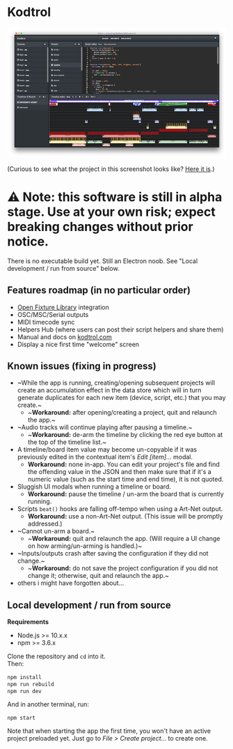 # Kodtrol
![Kodtrol screenshot](screenshot.png)

(Curious to see what the project in this screenshot looks like? [Here it is](https://youtu.be/CueEGW6SlJ0).)

# ⚠️ Note: this software is still in alpha stage. Use at your own risk; expect breaking changes without prior notice.
There is no executable build yet. Still an Electron noob. See "Local development / run from source" below.

## Features roadmap (in no particular order)
- [Open Fixture Library](https://open-fixture-library.org/) integration
- OSC/MSC/Serial outputs
- MIDI timecode sync
- Helpers Hub (where users can post their script helpers and share them)
- Manual and docs on [kodtrol.com](http://kodtrol.com)
- Display a nice first time "welcome" screen

## Known issues (fixing in progress)
- ~While the app is running, creating/opening subsequent projects will create an accumulation
  effect in the data store which will in turn generate duplicates for each new item (device, script, etc.)
  that you may create.~
  - ~**Workaround:** after opening/creating a project, quit and relaunch the app.~
- ~Audio tracks will continue playing after pausing a timeline.~
  - ~**Workaround:** de-arm the timeline by clicking the red eye button at the top of the timeline list.~
- A timeline/board item value may become un-copyable if it was previously edited in the contextual
  item's *Edit [item]...* modal.
  - **Workaround:** none in-app. You can edit your project's file and find the offending value in the 
  JSON and then make sure that if it's a numeric value (such as the start time and end time), it is not
  quoted.
- Sluggish UI modals when running a timeline or board.
  - **Workaround:** pause the timeline / un-arm the board that is currently running.
- Scripts `beat()` hooks are falling off-tempo when using a Art-Net output.
  - **Workaround:** use a non-Art-Net output. (This issue will be promptly addressed.)
- ~Cannot un-arm a board.~
  - ~**Workaround:** quit and relaunch the app. (Will require a UI change on how arming/un-arming is handled.)~
- ~Inputs/outputs crash after saving the configuration if they did not change.~
  - ~**Workaround:** do not save the project configuration if you did not change it; otherwise, quit and
  relaunch the app.~
- others i might have forgotten about...

## Local development / run from source

**Requirements**
- Node.js >= 10.x.x
- npm >= 3.6.x

Clone the repository and `cd` into it.  
Then:
```
npm install
npm run rebuild
npm run dev
```
And in another terminal, run:
```
npm start
```
Note that when starting the app the first time, you won't have an active project 
preloaded yet. Just go to *File > Create project...* to create one.